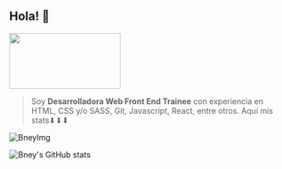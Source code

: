 ## Hola! 👋 

<img src="https://media.giphy.com/media/xT9DPIBYf0pAviBLzO/giphy.gif" width="200" height="100" />

> Soy **Desarrolladora Web Front End Trainee** con experiencia en HTML, CSS y/o SASS, Git, Javascript, React, entre otros.
Aquí mis stats⬇⬇⬇

<img src="https://github-readme-stats.vercel.app/api/top-langs?username=Bney28&show_icons=true&theme=cobalt&locale=en&layout=compact" alt="BneyImg" />

![Bney's GitHub stats](https://github-readme-stats.vercel.app/api?username=Bney28&show_icons=true&theme=cobalt)<br/>

<!--
**Bney28/Bney28** is a ✨ _special_ ✨ repository because its `README.md` (this file) appears on your GitHub profile.

Here are some ideas to get you started:

- 🔭 I’m currently working on ...
- 🌱 I’m currently learning ...
- 👯 I’m looking to collaborate on ...
- 🤔 I’m looking for help with ...
- 💬 Ask me about ...
- 📫 How to reach me: ...
- 😄 Pronouns: ...
- ⚡ Fun fact: ...


<iframe src="https://giphy.com/embed/xT9DPIBYf0pAviBLzO" width="480" height="480" frameBorder="0" class="giphy-embed" allowFullScreen></iframe><p><a href="https://giphy.com/gifs/cat-kitty-motivational-xT9DPIBYf0pAviBLzO">via GIPHY</a></p>
-->
